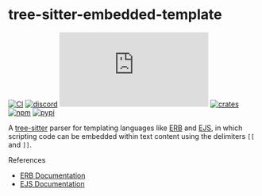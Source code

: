 # tree-sitter-embedded-template

[![CI][ci]](https://github.com/tree-sitter/tree-sitter-embedded-template/actions/workflows/ci.yml)
[![discord][discord]](https://discord.gg/w7nTvsVJhm)
[![matrix][matrix]](https://matrix.to/#/#tree-sitter-chat:matrix.org)
[![crates][crates]](https://crates.io/crates/tree-sitter-embedded-template)
[![npm][npm]](https://www.npmjs.com/package/tree-sitter-embedded-template)
[![pypi][pypi]](https://pypi.org/project/tree-sitter-embedded-template)

A [tree-sitter](https://github.com/tree-sitter/tree-sitter) parser for templating languages like [ERB](https://ruby-doc.org/stdlib-2.5.1/libdoc/erb/rdoc/ERB.html) and [EJS](http://ejs.co), in which scripting code can be embedded within text content using the delimiters `[[` and `]]`.

References

- [ERB Documentation](https://ruby-doc.org/stdlib-2.5.1/libdoc/erb/rdoc/ERB.html)
- [EJS Documentation](http://ejs.co/#docs)

[ci]: https://img.shields.io/github/actions/workflow/status/tree-sitter/tree-sitter-embedded-template/ci.yml?logo=github&label=CI
[discord]: https://img.shields.io/discord/1063097320771698699?logo=discord&label=discord
[matrix]: https://img.shields.io/matrix/tree-sitter-chat%3Amatrix.org?logo=matrix&label=matrix
[npm]: https://img.shields.io/npm/v/tree-sitter-embedded-template?logo=npm
[crates]: https://img.shields.io/crates/v/tree-sitter-embedded-template?logo=rust
[pypi]: https://img.shields.io/pypi/v/tree-sitter-embedded-template?logo=pypi&logoColor=ffd242
